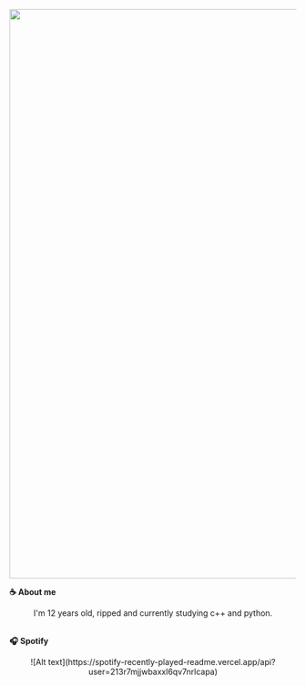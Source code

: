 <p align="center">
    <img width="1000" src="https://anime-girls-holding-programming-books.netlify.app/static/Sakura_Nene_CPP_Covered-4a00ee5a5a9ac67a26fc0d3e44123dab.jpg">
</p>

**☕  About me**
<p align="center">
I'm 12 years old, ripped and currently studying c++ and python.<br><br>
</p>

**🎧  Spotify**
<p align="center">
![Alt text](https://spotify-recently-played-readme.vercel.app/api?user=213r7mjjwbaxxl6qv7nrlcapa)
</p>
